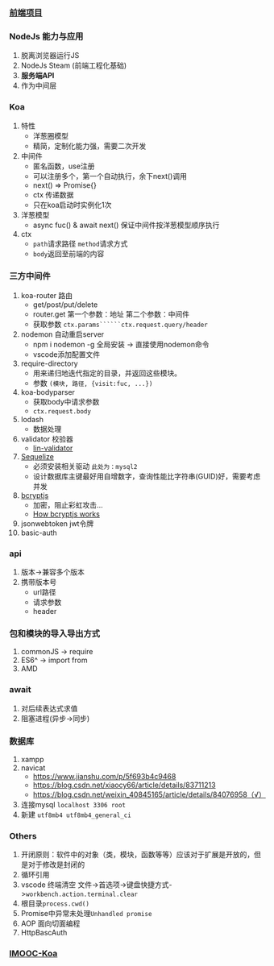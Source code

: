 ### [前端项目](https://github.com/EastSummer/island)

### NodeJs 能力与应用
1. 脱离浏览器运行JS
2. NodeJs Steam (前端工程化基础)
3. **服务端API**
4. 作为中间层

### Koa
1. 特性
   * 洋葱圈模型
   * 精简，定制化能力强，需要二次开发
2. 中间件
   * 匿名函数，use注册
   * 可以注册多个，第一个自动执行，余下next()调用
   * next() => Promise{}
   * ctx 传递数据
   * 只在koa启动时实例化1次
3. 洋葱模型
   * async fuc() & await next() 保证中间件按洋葱模型顺序执行
4. ctx
   * ```path```请求路径 ```method```请求方式
   * ```body```返回至前端的内容

### 三方中间件
1. koa-router 路由
   * get/post/put/delete
   * router.get 第一个参数：地址 第二个参数：中间件
   * 获取参数 ```ctx.params``````ctx.request.query/header```
2. nodemon 自动重启server
   * npm i nodemon -g 全局安装 -> 直接使用nodemon命令
   * vscode添加配置文件
3. require-directory
   * 用来递归地迭代指定的目录，并返回这些模块。
   * 参数 ```(模块, 路径, {visit:fuc, ...})```
4. koa-bodyparser
   * 获取body中请求参数
   * ```ctx.request.body```
5. lodash
   * 数据处理
6. validator 校验器
   * [lin-validator](http://doc.cms.7yue.pro/lin/server/koa/validator.html)
7. [Sequelize](https://sequelize.org/)
   * 必须安装相关驱动 ```此处为：mysql2```
   * 设计数据库主键最好用自增数字，查询性能比字符串(GUID)好，需要考虑并发
8. [bcryptjs](https://www.npmjs.com/package/bcryptjs)
   * 加密，阻止彩虹攻击...
   * [How bcryptjs works](https://medium.com/@paulrohan/how-bcryptjs-works-90ef4cb85bf4)
9. jsonwebtoken jwt令牌
10. basic-auth

### api
1. 版本->兼容多个版本
2. 携带版本号
   * url路径
   * 请求参数
   * header

### 包和模块的导入导出方式
1. commonJS -> require
2. ES6^ -> import from
3. AMD

### await
1. 对后续表达式求值
2. 阻塞进程(异步->同步)

### 数据库 
1. xampp
2. navicat
   * https://www.jianshu.com/p/5f693b4c9468
   * https://blog.csdn.net/xiaocy66/article/details/83711213
   * https://blog.csdn.net/weixin_40845165/article/details/84076958（√）
3. 连接mysql ```localhost 3306 root```
4. 新建 ```utf8mb4 utf8mb4_general_ci```

### Others
1. 开闭原则：软件中的对象（类，模块，函数等等）应该对于扩展是开放的，但是对于修改是封闭的
2. 循环引用
3. vscode 终端清空 文件->首选项->键盘快捷方式->```workbench.action.terminal.clear```
4. 根目录```process.cwd()```
5. Promise中异常未处理```Unhandled promise```
6. AOP 面向切面编程
7. HttpBascAuth


### [IMOOC-Koa](https://coding.imooc.com/learn/list/342.html)